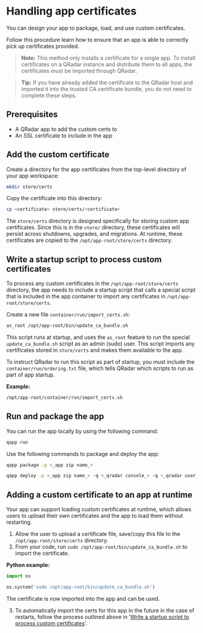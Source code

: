 # Handling app certificates

You can design your app to package, load, and use custom certificates. 

Follow this procedure learn how to ensure that an app is able to correctly pick up certificates provided.

> **Note:** This method only installs a certificate for a single app. To install certificates on a QRadar
> instance and distribute them to all apps, the certificates must be imported through QRadar.

> **Tip:** If you have already added the certificate to the QRadar host and imported it into the trusted CA certificate
> bundle, you do not need to complete these steps.

## Prerequisites

- A QRadar app to add the custom certs to
- An SSL certificate to include in the app

## Add the custom certificate

Create a directory for the app certificates from the top-level directory of your app workspace:

```bash
mkdir store/certs
```

Copy the certificate into this directory:

```bash
cp <certificate> store/certs/<certificate>
```

The `store/certs` directory is designed specifically for storing custom app certificates. Since
this is in the `store/` directory, these certificates will persist across shutdowns, upgrades, and migrations. At
runtime, these certificates are copied to the `/opt/app-root/store/certs` directory.

## Write a startup script to process custom certificates

To process any custom certificates in the `/opt/app-root/store/certs` directory, the app needs to include a
startup script that calls a special script that is included in the app container to import any certificates in
`/opt/app-root/store/certs`.

Create a new file `container/run/import_certs.sh`:

```bash
as_root /opt/app-root/bin/update_ca_bundle.sh
```

This script runs at startup, and uses the `as_root` feature to run the special `update_ca_bundle.sh` script as an admin (sudo)
user. This script imports any certificates stored in `store/certs` and makes them available to the app.

To instruct QRadar to run this script as part of startup, you must include the `container/run/ordering.txt` file, which
tells QRadar which scripts to run as part of app startup. 

**Example:**

```txt
/opt/app-root/container/run/import_certs.sh
```

## Run and package the app

You can run the app locally by using the following command:

```bash
qapp run
```

Use the following commands to package and deploy the app:

```bash
qapp package -p <_app zip name_>

qapp deploy -p <_app zip name_> -q <_qradar console_> -q <_qradar user_>
```

## Adding a custom certificate to an app at runtime

Your app can support loading custom certificates at runtime, which allows users to upload their own certificates and the
app to load them without restarting.

1. Allow the user to upload a certificate file, save/copy this file to the `/opt/app-root/store/certs` directory.
2. From your code, run `sudo /opt/app-root/bin/update_ca_bundle.sh` to import the certificate.

**Python example:**

```python
import os

os.system('sudo /opt/app-root/bin/update_ca_bundle.sh')
```

The certificate is now imported into the app and can be used.

3. To automatically import the certs for this app in the future in the case of restarts, follow the process outlined
above in
'[Write a startup script to process custom certificates](#write-a-startup-script-to-process-custom-certificates)'.
